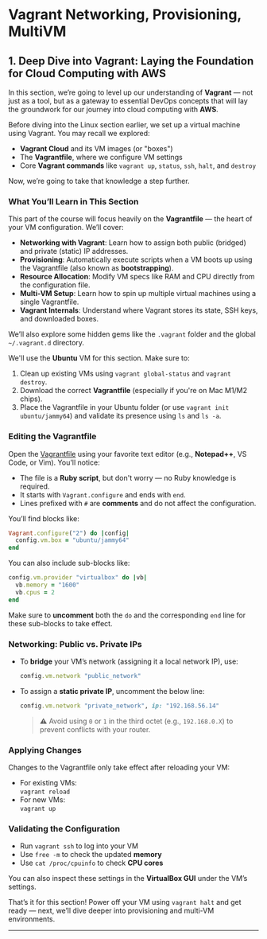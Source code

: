 # Vagrant Networking, Provisioning, MultiVM

## 1. Deep Dive into Vagrant: Laying the Foundation for Cloud Computing with AWS

In this section, we’re going to level up our understanding of **Vagrant** — not just as a tool, but as a gateway to essential DevOps concepts that will lay the groundwork for our journey into cloud computing with **AWS**.

Before diving into the Linux section earlier, we set up a virtual machine using Vagrant. You may recall we explored:

- **Vagrant Cloud** and its VM images (or "boxes")
- The **Vagrantfile**, where we configure VM settings
- Core **Vagrant commands** like `vagrant up`, `status`, `ssh`, `halt`, and `destroy`

Now, we’re going to take that knowledge a step further.

### What You’ll Learn in This Section

This part of the course will focus heavily on the **Vagrantfile** — the heart of your VM configuration. We’ll cover:

- **Networking with Vagrant**: Learn how to assign both public (bridged) and private (static) IP addresses.
- **Provisioning**: Automatically execute scripts when a VM boots up using the Vagrantfile (also known as **bootstrapping**).
- **Resource Allocation**: Modify VM specs like RAM and CPU directly from the configuration file.
- **Multi-VM Setup**: Learn how to spin up multiple virtual machines using a single Vagrantfile.
- **Vagrant Internals**: Understand where Vagrant stores its state, SSH keys, and downloaded boxes.

We’ll also explore some hidden gems like the `.vagrant` folder and the global `~/.vagrant.d` directory.

We'll use the **Ubuntu** VM for this section. Make sure to:

1. Clean up existing VMs using `vagrant global-status` and `vagrant destroy`.
2. Download the correct **Vagrantfile** (especially if you're on Mac M1/M2 chips).
3. Place the Vagrantfile in your Ubuntu folder (or use `vagrant init ubuntu/jammy64`) and validate its presence using `ls` and `ls -a`.

### Editing the Vagrantfile

Open the [Vagrantfile](adv_vagrant_vms/ubuntu/Vagrantfile) using your favorite text editor (e.g., **Notepad++**, VS Code, or Vim). You'll notice:

- The file is a **Ruby script**, but don't worry — no Ruby knowledge is required.
- It starts with `Vagrant.configure` and ends with `end`.
- Lines prefixed with `#` are **comments** and do not affect the configuration.

You’ll find blocks like:

```ruby
Vagrant.configure("2") do |config|
  config.vm.box = "ubuntu/jammy64"
end
```

You can also include sub-blocks like:

```ruby
config.vm.provider "virtualbox" do |vb|
  vb.memory = "1600"
  vb.cpus = 2
end
```

Make sure to **uncomment** both the `do` and the corresponding `end` line for these sub-blocks to take effect.

### Networking: Public vs. Private IPs

- To **bridge** your VM’s network (assigning it a local network IP), use:

  ```ruby
  config.vm.network "public_network"
  ```

- To assign a **static private IP**, uncomment the below line:

  ```ruby
  config.vm.network "private_network", ip: "192.168.56.14"
  ```

  > ⚠️ Avoid using `0` or `1` in the third octet (e.g., `192.168.0.X`) to prevent conflicts with your router.

### Applying Changes

Changes to the Vagrantfile only take effect after reloading your VM:

- For existing VMs:  
  `vagrant reload`
- For new VMs:  
  `vagrant up`

### Validating the Configuration

- Run `vagrant ssh` to log into your VM
- Use `free -m` to check the updated **memory**
- Use `cat /proc/cpuinfo` to check **CPU cores**

You can also inspect these settings in the **VirtualBox GUI** under the VM’s settings.

That’s it for this section! Power off your VM using `vagrant halt` and get ready — next, we’ll dive deeper into provisioning and multi-VM environments.

---
